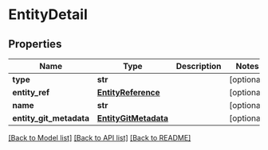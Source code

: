 # EntityDetail

## Properties
Name | Type | Description | Notes
------------ | ------------- | ------------- | -------------
**type** | **str** |  | [optional] 
**entity_ref** | [**EntityReference**](EntityReference.md) |  | [optional] 
**name** | **str** |  | [optional] 
**entity_git_metadata** | [**EntityGitMetadata**](EntityGitMetadata.md) |  | [optional] 

[[Back to Model list]](../README.md#documentation-for-models) [[Back to API list]](../README.md#documentation-for-api-endpoints) [[Back to README]](../README.md)

